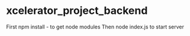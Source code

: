 
# xcelerator_project_backend  
  
First npm install - to get node modules
Then node index.js to start server


